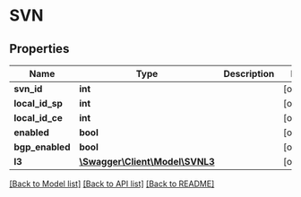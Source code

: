 # SVN

## Properties
Name | Type | Description | Notes
------------ | ------------- | ------------- | -------------
**svn_id** | **int** |  | [optional] 
**local_id_sp** | **int** |  | [optional] 
**local_id_ce** | **int** |  | [optional] 
**enabled** | **bool** |  | [optional] 
**bgp_enabled** | **bool** |  | [optional] 
**l3** | [**\Swagger\Client\Model\SVNL3**](SVNL3.md) |  | [optional] 

[[Back to Model list]](../README.md#documentation-for-models) [[Back to API list]](../README.md#documentation-for-api-endpoints) [[Back to README]](../README.md)


